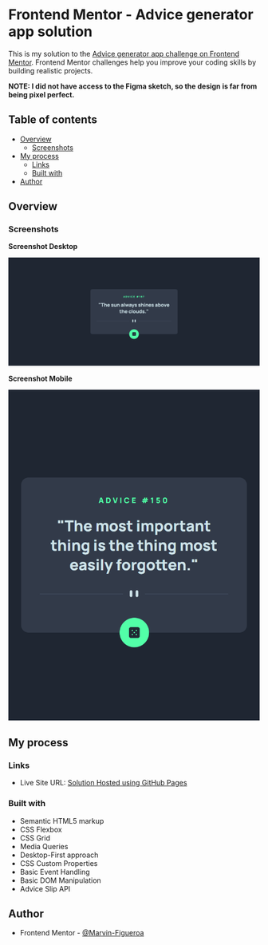 # Frontend Mentor - Advice generator app solution

This is my solution to the [Advice generator app challenge on Frontend Mentor](https://www.frontendmentor.io/challenges/advice-generator-app-QdUG-13db). Frontend Mentor challenges help you improve your coding skills by building realistic projects.

**NOTE: I did not have access to the Figma sketch, so the design is far from being pixel perfect.**

## Table of contents

- [Overview](#overview)
  - [Screenshots](#screenshots)
- [My process](#my-process)
  - [Links](#links)
  - [Built with](#built-with)
- [Author](#author)

## Overview

### Screenshots

**Screenshot Desktop**

![](./Screenshot-Desktop.png)

**Screenshot Mobile**

![](./Screenshot-Mobile.png)

## My process

### Links

- Live Site URL: [Solution Hosted using GitHub Pages](https://marvin-figueroa.github.io/advice-generator-app/)

### Built with

- Semantic HTML5 markup
- CSS Flexbox
- CSS Grid
- Media Queries
- Desktop-First approach
- CSS Custom Properties
- Basic Event Handling
- Basic DOM Manipulation
- Advice Slip API

## Author

- Frontend Mentor - [@Marvin-Figueroa](https://www.frontendmentor.io/profile/Marvin-Figueroa)
